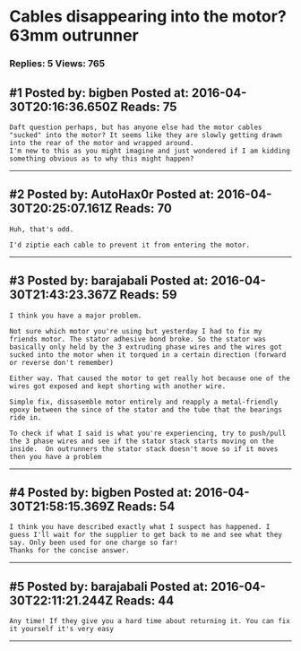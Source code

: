 # Cables disappearing into the motor? 63mm outrunner

### Replies: 5 Views: 765

## \#1 Posted by: bigben Posted at: 2016-04-30T20:16:36.650Z Reads: 75

```
Daft question perhaps, but has anyone else had the motor cables "sucked" into the motor? It seems like they are slowly getting drawn into the rear of the motor and wrapped around.
I'm new to this as you might imagine and just wondered if I am kidding something obvious as to why this might happen?
```

---
## \#2 Posted by: AutoHax0r Posted at: 2016-04-30T20:25:07.161Z Reads: 70

```
Huh, that's odd. 

I'd ziptie each cable to prevent it from entering the motor.
```

---
## \#3 Posted by: barajabali Posted at: 2016-04-30T21:43:23.367Z Reads: 59

```
I think you have a major problem. 

Not sure which motor you're using but yesterday I had to fix my friends motor. The stator adhesive bond broke. So the stator was basically only held by the 3 extruding phase wires and the wires got sucked into the motor when it torqued in a certain direction (forward or reverse don't remember) 

Either way. That caused the motor to get really hot because one of the wires got exposed and kept shorting with another wire. 

Simple fix, dissasemble motor entirely and reapply a metal-friendly epoxy between the since of the stator and the tube that the bearings ride in.

To check if what I said is what you're experiencing, try to push/pull the 3 phase wires and see if the stator stack starts moving on the inside.  On outrunners the stator stack doesn't move so if it moves then you have a problem
```

---
## \#4 Posted by: bigben Posted at: 2016-04-30T21:58:15.369Z Reads: 54

```
I think you have described exactly what I suspect has happened. I guess I'll wait for the supplier to get back to me and see what they say. Only been used for one charge so far!
Thanks for the concise answer.
```

---
## \#5 Posted by: barajabali Posted at: 2016-04-30T22:11:21.244Z Reads: 44

```
Any time! If they give you a hard time about returning it. You can fix it yourself it's very easy
```

---
